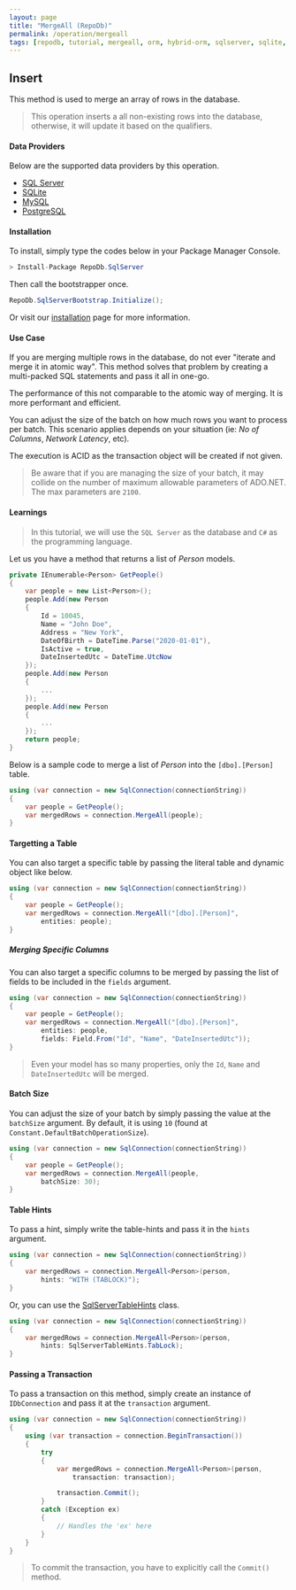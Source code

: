 ```yaml
---
layout: page
title: "MergeAll (RepoDb)"
permalink: /operation/mergeall
tags: [repodb, tutorial, mergeall, orm, hybrid-orm, sqlserver, sqlite, mysql, postgresql]
---
```


## Insert

This method is used to merge an array of rows in the database.

> This operation inserts a all non-existing rows into the database, otherwise, it will update it based on the qualifiers.

#### Data Providers

Below are the supported data providers by this operation.

- [SQL Server](https://www.nuget.org/packages/RepoDb.SqlServer)
- [SQLite](https://www.nuget.org/packages/RepoDb.SqLite)
- [MySQL](https://www.nuget.org/packages/RepoDb.MySql)
- [PostgreSQL](https://www.nuget.org/packages/RepoDb.PostgreSql)

#### Installation

To install, simply type the codes below in your Package Manager Console.

```csharp
> Install-Package RepoDb.SqlServer
```

Then call the bootstrapper once.

```csharp
RepoDb.SqlServerBootstrap.Initialize();
```

Or visit our [installation](/tutorials/installation) page for more information.

#### Use Case

If you are merging multiple rows in the database, do not ever "iterate and merge it in atomic way". This method solves that problem by creating a multi-packed SQL statements and pass it all in one-go.

The performance of this not comparable to the atomic way of merging. It is more performant and efficient.

You can adjust the size of the batch on how much rows you want to process per batch. This scenario applies depends on your situation (ie: *No of Columns*, *Network Latency*, etc).

The execution is ACID as the transaction object will be created if not given.

> Be aware that if you are managing the size of your batch, it may collide on the number of maximum allowable parameters of ADO.NET. The max parameters are `2100`.

#### Learnings

> In this tutorial, we will use the `SQL Server` as the database and `C#` as the programming language.

Let us you have a method that returns a list of *Person* models.

```csharp
private IEnumerable<Person> GetPeople()
{
	var people = new List<Person>();
	people.Add(new Person
	{
		Id = 10045,
		Name = "John Doe",
		Address = "New York",
		DateOfBirth = DateTime.Parse("2020-01-01"),
		IsActive = true,
		DateInsertedUtc = DateTime.UtcNow
	});
	people.Add(new Person
	{
		...
	});
	people.Add(new Person
	{
		...
	});
	return people;
}
```

Below is a sample code to merge a list of *Person* into the `[dbo].[Person]` table.

```csharp
using (var connection = new SqlConnection(connectionString))
{
	var people = GetPeople();
	var mergedRows = connection.MergeAll(people);
}
```

#### Targetting a Table

You can also target a specific table by passing the literal table and dynamic object like below.

```csharp
using (var connection = new SqlConnection(connectionString))
{
	var people = GetPeople();
	var mergedRows = connection.MergeAll("[dbo].[Person]",
		entities: people);
}
```

##### Merging Specific Columns

You can also target a specific columns to be merged by passing the list of fields to be included in the `fields` argument.

```csharp
using (var connection = new SqlConnection(connectionString))
{
	var people = GetPeople();
	var mergedRows = connection.MergeAll("[dbo].[Person]",
		entities: people,
		fields: Field.From("Id", "Name", "DateInsertedUtc"));
}
```

> Even your model has so many properties, only the `Id`, `Name` and `DateInsertedUtc` will be merged.

#### Batch Size

You can adjust the size of your batch by simply passing the value at the `batchSize` argument. By default, it is using `10` (found at `Constant.DefaultBatchOperationSize`).

```csharp
using (var connection = new SqlConnection(connectionString))
{
	var people = GetPeople();
	var mergedRows = connection.MergeAll(people,
		batchSize: 30);
}
```

#### Table Hints

To pass a hint, simply write the table-hints and pass it in the `hints` argument.

```csharp
using (var connection = new SqlConnection(connectionString))
{
	var mergedRows = connection.MergeAll<Person>(person,
		hints: "WITH (TABLOCK)");
}
```

Or, you can use the [SqlServerTableHints](/class/SqlServerTableHints) class.

```csharp
using (var connection = new SqlConnection(connectionString))
{
	var mergedRows = connection.MergeAll<Person>(person,
		hints: SqlServerTableHints.TabLock);
}
```

#### Passing a Transaction

To pass a transaction on this method, simply create an instance of `IDbConnection` and pass it at the `transaction` argument.

```csharp
using (var connection = new SqlConnection(connectionString))
{
	using (var transaction = connection.BeginTransaction())
	{
		try
		{
			var mergedRows = connection.MergeAll<Person>(person,
				transaction: transaction);

			transaction.Commit();
		}
		catch (Exception ex)
		{
			// Handles the 'ex' here
		}
	}
}
```

> To commit the transaction, you have to explicitly call the `Commit()` method.



